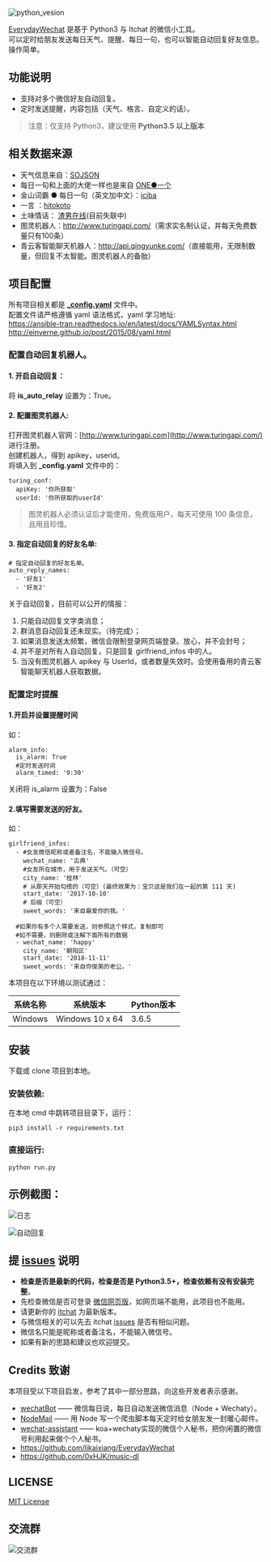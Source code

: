 ![python_vesion](https://img.shields.io/badge/Python%20-%3E%3D%203.5-green.svg)  

[EverydayWechat](https://github.com/sfyc23/EverydayWechat) 是基于 Python3 与 Itchat 的微信小工具。  
可以定时给朋友发送每日天气、提醒、每日一句，也可以智能自动回复好友信息。  
操作简单。




## 功能说明

- 支持对多个微信好友自动回复。
- 定时发送提醒，内容包括（天气、格言、自定义的话）。

> 注意：仅支持 Python3，建议使用 **Python3.5 以上版本**

## 相关数据来源

- 天气信息来自：[SOJSON](https://www.sojson.com/blog/305.html) 
- 每日一句和上面的大佬一样也是来自 [ONE●一个](http://wufazhuce.com/)
- 金山词霸 ● 每日一句（英文加中文）：[iciba](http://open.iciba.com/?c=api)
- 一言 ：[hitokoto](https://hitokoto.cn/)
- 土味情话： [渣男在线](https://www.v2ex.com/t/569853)(目前失联中)
- 图灵机器人：<http://www.turingapi.com/>（需求实名制认证，并每天免费数量只有100条）
- 青云客智能聊天机器人：<http://api.qingyunke.com/>（直接能用，无限制数量，但回复不太智能。图灵机器人的备胎）

## 项目配置
所有项目相关都是 **[_config.yaml](https://github.com/sfyc23/EverydayWechat/blob/master/_config.yaml)** 文件中。  
配置文件请严格遵循 yaml 语法格式，yaml 学习地址:  
<https://ansible-tran.readthedocs.io/en/latest/docs/YAMLSyntax.html>    
<http://einverne.github.io/post/2015/08/yaml.html>

### 配置自动回复机器人。

#### 1. 开启自动回复：
将 **is_auto_relay** 设置为：True。
#### 2. 配置图灵机器人:
打开图灵机器人官网：[http://www.turingapi.com](http://www.turingapi.com/) 进行注册。  
创建机器人，得到 apikey，userid。  
将填入到 **_config.yaml** 文件中的：
```
turing_conf:
  apiKey: '你所获取'
  userId: '你所获取的userId'
```
> 图灵机器人必须认证后才能使用，免费版用户，每天可使用 100 条信息，且用且珍惜。

#### 3. 指定自动回复的好友名单:
```
# 指定自动回复的好友名单。
auto_reply_names:
  - '好友1'
  - '好友2'
```

关于自动回复，目前可以公开的情报：
1. 只能自动回复文字类消息；
3. 群消息自动回复还未现实。（待完成）；
4. 如果消息发送太频繁，微信会限制登录网页端登录。放心，并不会封号；
5. 并不是对所有人自动回复，只是回复 girlfriend_infos 中的人。
6. 当没有图灵机器人 apikey 与 UserId，或者数量失效时。会使用备用的青云客智能聊天机器人获取数据。

### 配置定时提醒
#### 1.开启并设置提醒时间
如：
```
alarm_info:
  is_alarm: True
  #定时发送时间
  alarm_timed: '9:30'
```
关闭将 is_alarm 设置为：False

#### 2.填写需要发送的好友。
如：
```
girlfriend_infos:
  - #女友微信昵称或者备注名，不能输入微信号。
    wechat_name: '古典'
    #女友所在城市，用于发送天气。（可空）
    city_name: '桂林'
    # 从那天开始勾搭的（可空）(最终效果为：宝贝这是我们在一起的第 111 天)
    start_date: '2017-10-10'
    # 后缀（可空）
    sweet_words: '来自最爱你的我。'

  #如果你有多个人需要发送，则参照这个样式，复制即可
  #如不需要，则删除或注解下面所有的数据
  - wechat_name: 'happy'
    city_name: '朝阳区'
    start_date: '2018-11-11'
    sweet_words: '来自你俊美的老公。'
```


本项目在以下环境以测试通过：

| 系统名称 | 系统版本       | Python版本 |
| -------- | -------------- | ---------- |
| Windows  | Windows 10 x 64 | 3.6.5      |


## 安装

下载或 clone 项目到本地。  

### 安装依赖:
在本地 cmd 中跳转项目目录下，运行：
```
pip3 install -r requirements.txt
```

### 直接运行:
```
python run.py
```

## 示例截图：

![日志](https://raw.githubusercontent.com/sfyc23/image/master/vlog/20190613171703.png)

![自动回复](https://raw.githubusercontent.com/sfyc23/image/master/vlog/20190613162524.png)

## 提 [issues](https://github.com/sfyc23/EverydayWechat/issues) 说明

- **检查是否是最新的代码，检查是否是 Python3.5+，检查依赖有没有安装完整**。
- 先检查微信是否可登录 [微信网页版](https://wx.qq.com/)，如网页端不能用，此项目也不能用。
- 请更新你的 [itchat](https://github.com/littlecodersh/ItChat) 为最新版本。
- 与微信相关的可以先去 itchat [issues](https://github.com/littlecodersh/ItChat/issues) 是否有相似问题。
- 微信名只能是昵称或者备注名，不能输入微信号。
- 如果有新的思路和建议也欢迎提交。


## Credits 致谢

本项目受以下项目启发，参考了其中一部分思路，向这些开发者表示感谢。

- [wechatBot](https://github.com/gengchen528/wechatBot) —— 微信每日说，每日自动发送微信消息（Node + Wechaty）。  
- [NodeMail](https://github.com/Vincedream/NodeMail) —— 用 Node 写一个爬虫脚本每天定时给女朋友发一封暖心邮件。  
- [wechat-assistant](https://github.com/gengchen528/wechat-assistant) —— koa+wechaty实现的微信个人秘书，把你闲置的微信号利用起来做个个人秘书。
- <https://github.com/likaixiang/EverydayWechat>
- <https://github.com/0xHJK/music-dl>

## LICENSE
[MIT License](https://github.com/sfyc23/EverydayWechat/blob/master/LICENSE)

## 交流群

![交流群](https://raw.githubusercontent.com/sfyc23/image/master/vlog/20190613174556.png)